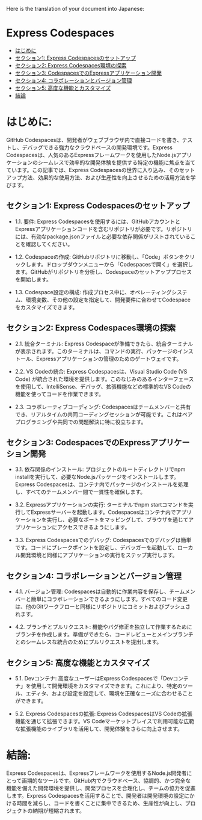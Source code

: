 Here is the translation of your document into Japanese:

# Express Codespaces

- [はじめに](#はじめに)
- [セクション1: Express Codespacesのセットアップ](#セクション1-express-codespacesのセットアップ)
- [セクション2: Express Codespaces環境の探索](#セクション2-express-codespaces環境の探索)
- [セクション3: CodespacesでのExpressアプリケーション開発](#セクション3-codespacesでのexpressアプリケーション開発)
- [セクション4: コラボレーションとバージョン管理](#セクション4-コラボレーションとバージョン管理)
- [セクション5: 高度な機能とカスタマイズ](#セクション5-高度な機能とカスタマイズ)
- [結論](#結論)

# はじめに:

GitHub Codespacesは、開発者がウェブブラウザ内で直接コードを書き、テストし、デバッグできる強力なクラウドベースの開発環境です。Express Codespacesは、人気のあるExpressフレームワークを使用したNode.jsアプリケーションのシームレスで効率的な開発体験を提供する特定の機能に焦点を当てています。この記事では、Express Codespacesの世界に入り込み、そのセットアップ方法、効果的な使用方法、および生産性を向上させるための活用方法を学びます。

## セクション1: Express Codespacesのセットアップ

- 1.1. 要件:
Express Codespacesを使用するには、GitHubアカウントとExpressアプリケーションコードを含むリポジトリが必要です。リポジトリには、有効なpackage.jsonファイルと必要な依存関係がリストされていることを確認してください。

- 1.2. Codespaceの作成:
GitHubリポジトリに移動し、「Code」ボタンをクリックします。ドロップダウンメニューから「Codespacesで開く」を選択します。GitHubがリポジトリを分析し、Codespaceのセットアッププロセスを開始します。

- 1.3. Codespace設定の構成:
作成プロセス中に、オペレーティングシステム、環境変数、その他の設定を指定して、開発要件に合わせてCodespaceをカスタマイズできます。

## セクション2: Express Codespaces環境の探索

- 2.1. 統合ターミナル:
Express Codespaceが準備できたら、統合ターミナルが表示されます。このターミナルは、コマンドの実行、パッケージのインストール、Expressアプリケーションの管理のためのゲートウェイです。

- 2.2. VS Codeの統合:
Express Codespacesは、Visual Studio Code (VS Code) が統合された環境を提供します。このなじみのあるインターフェースを使用して、IntelliSense、デバッグ、拡張機能などの標準的なVS Codeの機能を使ってコードを作業できます。

- 2.3. コラボレーティブコーディング:
Codespacesはチームメンバーと共有でき、リアルタイムの共同コーディングセッションが可能です。これはペアプログラミングや共同での問題解決に特に役立ちます。

## セクション3: CodespacesでのExpressアプリケーション開発

- 3.1. 依存関係のインストール:
プロジェクトのルートディレクトリでnpm installを実行して、必要なNode.jsパッケージをインストールします。Express Codespacesは、コンテナ内でパッケージのインストールを処理し、すべてのチームメンバー間で一貫性を確保します。

- 3.2. Expressアプリケーションの実行:
ターミナルでnpm startコマンドを実行してExpressサーバーを起動します。Codespacesはコンテナ内でアプリケーションを実行し、必要なポートをマッピングして、ブラウザを通じてアプリケーションにアクセスできるようにします。

- 3.3. Express Codespacesでのデバッグ:
Codespacesでのデバッグは簡単です。コードにブレークポイントを設定し、デバッガーを起動して、ローカル開発環境と同様にアプリケーションの実行をステップ実行します。

## セクション4: コラボレーションとバージョン管理

- 4.1. バージョン管理:
Codespacesは自動的に作業内容を保存し、チームメンバーと簡単にコラボレーションできるようにします。すべてのコード変更は、他のGitワークフローと同様にリポジトリにコミットおよびプッシュされます。

- 4.2. ブランチとプルリクエスト:
機能やバグ修正を独立して作業するためにブランチを作成します。準備ができたら、コードレビューとメインブランチとのシームレスな統合のためにプルリクエストを提出します。

## セクション5: 高度な機能とカスタマイズ

- 5.1. Devコンテナ:
高度なユーザーはExpress Codespacesで「Devコンテナ」を使用して開発環境をカスタマイズできます。これにより、特定のツール、エディタ、および設定を設定して、環境を正確なニーズに合わせることができます。

- 5.2. Express Codespacesの拡張:
Express CodespacesはVS Codeの拡張機能を通じて拡張できます。VS Codeマーケットプレイスで利用可能な広範な拡張機能のライブラリを活用して、開発体験をさらに向上させます。

# 結論:

Express Codespacesは、Expressフレームワークを使用するNode.js開発者にとって画期的なツールです。GitHub内でクラウドベース、協調的、かつ完全な機能を備えた開発環境を提供し、開発プロセスを合理化し、チームの協力を促進します。Express Codespacesを活用することで、開発者は開発環境の設定にかける時間を減らし、コードを書くことに集中できるため、生産性が向上し、プロジェクトの納期が短縮されます。